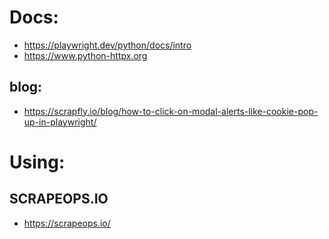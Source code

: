 # Docs:
- https://playwright.dev/python/docs/intro
- https://www.python-httpx.org

## blog:
- https://scrapfly.io/blog/how-to-click-on-modal-alerts-like-cookie-pop-up-in-playwright/

# Using:
## SCRAPEOPS.IO
- https://scrapeops.io/
